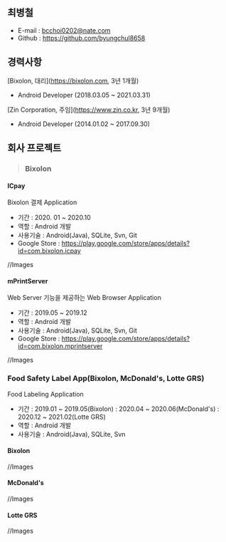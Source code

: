 ## 최병철

- E-mail : bcchoi0202@nate.com
- Github : https://github.com/byungchul8658


## 경력사항
[Bixolon, 대리](https://bixolon.com, 3년 1개월)
 - Android Developer (2018.03.05 ~ 2021.03.31)

[Zin Corporation, 주임](https://www.zin.co.kr, 3년 9개월)
 - Android Developer (2014.01.02 ~ 2017.09.30)


## 회사 프로젝트

> ### Bixolon

#### ICpay

 Bixolon 결제 Application

 - 기간 : 2020. 01 ~ 2020.10
 - 역할 : Android 개발
 - 사용기술 : Android(Java), SQLite, Svn, Git
 - Google Store : https://play.google.com/store/apps/details?id=com.bixolon.icpay
 
//Images

#### mPrintServer

Web Server 기능을 제공하는 Web Browser Application

 - 기간 : 2019.05 ~ 2019.12
 - 역할 : Android 개발 
 - 사용기술 : Android(Java), SQLite, Svn, Git
 - Google Store : https://play.google.com/store/apps/details?id=com.bixolon.mprintserver

//Images


### Food Safety Label App(Bixolon, McDonald's, Lotte GRS)

Food Labeling Application 

- 기간 
  : 2019.01 ~ 2019.05(Bixolon)
  : 2020.04 ~ 2020.06(McDonald's)
  : 2020.12 ~ 2021.02(Lotte GRS)
- 역할 : Android 개발
- 사용기술 : Android(Java), SQLite, Svn

#### Bixolon
//Images

#### McDonald's
//Images

#### Lotte GRS
//Images

### 
